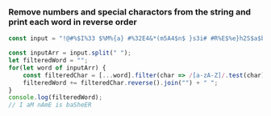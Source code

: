 
### Remove numbers and special charactors from the string and print each word in reverse order
```js
const input = "!@#%$I%33 $%M%{a} #%32E4&*(m5A4$n$ }s3i# #R%E$%e}h2S$a$b$";

const inputArr = input.split(" ");
let filteredWord = "";
for(let word of inputArr) {
    const filteredChar = [...word].filter(char => /[a-zA-Z]/.test(char));
    filteredWord += filteredChar.reverse().join("") + " ";
}
console.log(filteredWord);
// I aM nAmE is baSheER 
```
